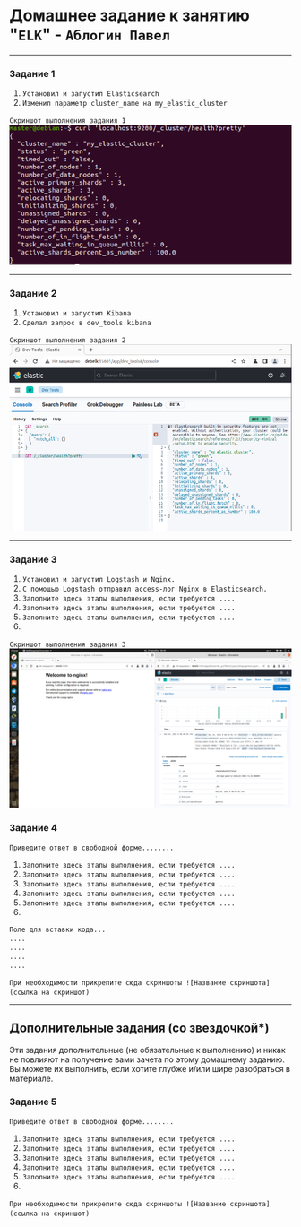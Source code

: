 # Домашнее задание к занятию "`ELK`" - `Аблогин Павел`


---

### Задание 1


1. `Установил и запустил Elasticsearch`
2. `Изменил параметр cluster_name на my_elastic_cluster`

`Скриншот выполнения задания 1`
![Кластер elasticsearch](img/task1.png)


---

### Задание 2


1. `Установил и запустил Kibana`
2. `Сделал запрос в dev_tools kibana`

`Скриншот выполнения задания 2`
![Kibana dev_tools](img/task2.png)


---

### Задание 3

1. `Установил и запустил Logstash и Nginx.`
2. `С помощью Logstash отправил access-лог Nginx в Elasticsearch.`
3. `Заполните здесь этапы выполнения, если требуется ....`
4. `Заполните здесь этапы выполнения, если требуется ....`
5. `Заполните здесь этапы выполнения, если требуется ....`
6. 

`Скриншот выполнения задания 3`
![Отправка логов nginx в elasticsearch через logstash](img/task3.png)

### Задание 4

`Приведите ответ в свободной форме........`

1. `Заполните здесь этапы выполнения, если требуется ....`
2. `Заполните здесь этапы выполнения, если требуется ....`
3. `Заполните здесь этапы выполнения, если требуется ....`
4. `Заполните здесь этапы выполнения, если требуется ....`
5. `Заполните здесь этапы выполнения, если требуется ....`
6. 

```
Поле для вставки кода...
....
....
....
....
```

`При необходимости прикрепитe сюда скриншоты
![Название скриншота](ссылка на скриншот)`

---
## Дополнительные задания (со звездочкой*)

Эти задания дополнительные (не обязательные к выполнению) и никак не повлияют на получение вами зачета по этому домашнему заданию. Вы можете их выполнить, если хотите глубже и/или шире разобраться в материале.

### Задание 5

`Приведите ответ в свободной форме........`

1. `Заполните здесь этапы выполнения, если требуется ....`
2. `Заполните здесь этапы выполнения, если требуется ....`
3. `Заполните здесь этапы выполнения, если требуется ....`
4. `Заполните здесь этапы выполнения, если требуется ....`
5. `Заполните здесь этапы выполнения, если требуется ....`
6. 

`При необходимости прикрепитe сюда скриншоты
![Название скриншота](ссылка на скриншот)`
